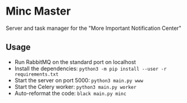 # Minc Master

Server and task manager for the "More Important Notification Center"

## Usage

- Run RabbitMQ on the standard port on localhost
- Install the dependencies: `python3 -m pip install --user -r requirements.txt`
- Start the server on port 5000: `python3 main.py www`
- Start the Celery worker: `python3 main.py worker`
- Auto-reformat the code: `black main.py minc`
